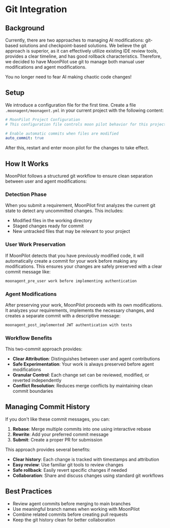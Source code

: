 # Git Integration

## Background

Currently, there are two approaches to managing AI modifications: git-based solutions and checkpoint-based solutions. We believe the git approach is superior, as it can effectively utilize existing IDE review tools, provides a clear timeline, and has good rollback characteristics. Therefore, we decided to have MoonPilot use git to manage both manual user modifications and agent modifications.

You no longer need to fear AI making chaotic code changes!

## Setup

We introduce a configuration file for the first time. Create a file `.moonagent/moonagent.yml` in your current project with the following content:

```yaml
# MoonPilot Project Configuration
# This configuration file controls moon pilot behavior for this project

# Enable automatic commits when files are modified
auto_commit: true
```

After this, restart and enter moon pilot for the changes to take effect.

## How It Works

MoonPilot follows a structured git workflow to ensure clean separation between user and agent modifications:

### Detection Phase
When you submit a requirement, MoonPilot first analyzes the current git state to detect any uncommitted changes. This includes:
- Modified files in the working directory
- Staged changes ready for commit
- New untracked files that may be relevant to your project

### User Work Preservation
If MoonPilot detects that you have previously modified code, it will automatically create a commit for your work before making any modifications. This ensures your changes are safely preserved with a clear commit message like:

```markdown
moonagent_pre_user work before implementing authentication
```

### Agent Modifications
After preserving your work, MoonPilot proceeds with its own modifications. It analyzes your requirements, implements the necessary changes, and creates a separate commit with a descriptive message:

```markdown
moonagent_post_implemented JWT authentication with tests
```

### Workflow Benefits
This two-commit approach provides:
- **Clear Attribution**: Distinguishes between user and agent contributions
- **Safe Experimentation**: Your work is always preserved before agent modifications
- **Granular Control**: Each change set can be reviewed, modified, or reverted independently
- **Conflict Resolution**: Reduces merge conflicts by maintaining clean commit boundaries


## Managing Commit History

If you don't like these commit messages, you can:

1. **Rebase**: Merge multiple commits into one using interactive rebase
2. **Rewrite**: Add your preferred commit message
3. **Submit**: Create a proper PR for submission

This approach provides several benefits:

- **Clear history**: Each change is tracked with timestamps and attribution
- **Easy review**: Use familiar git tools to review changes
- **Safe rollback**: Easily revert specific changes if needed
- **Collaboration**: Share and discuss changes using standard git workflows

## Best Practices

- Review agent commits before merging to main branches
- Use meaningful branch names when working with MoonPilot
- Combine related commits before creating pull requests
- Keep the git history clean for better collaboration 